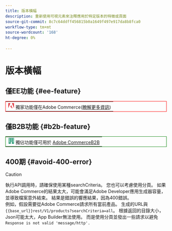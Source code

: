 ```yaml
---
title: 版本橫幅
description: 重新使用可視元素來注釋應用於特定版本的特徵或頁面
source-git-commit: 8c7c64ddff456815b0a1649f497e917da8b8fca0
workflow-type: tm+mt
source-wordcount: '168'
ht-degree: 0%

---
```


# 版本橫幅

## 僅EE功能 {#ee-feature}

<table style="border:1px solid red">
<tr><td><img alt="Adobe Commerce特徵" src="../assets/adobe-logo.svg" width="20" height="20" /> 獨家功能僅在Adobe Commerce(<a href="https://experienceleague.adobe.com/docs/commerce-admin/user-guides/home.html#product-editions">瞭解更多資訊</a>)</td></tr>
</table>

## 僅B2B功能 {#b2b-feature}

<table style="border:1px solid green">
<tr><td><img alt="Adobe Commerce特徵" src="../assets/b2b.svg" width="20" height="20" /> 獨佔功能僅可用於 <a href="https://experienceleague.adobe.com/docs/commerce-admin/user-guides/home.html#product-editions">Adobe CommerceB2B</a></td></tr>
</table>

## 400期 {#avoid-400-error}

>[!CAUTION]
>
>執行API調用時，請確保使用某種searchCriteria。 您也可以考慮使用分頁。 如果Adobe Commerce的結果太大，可能會滿足Adobe Developer應用生成器容量，並導致檔案意外結束。 結果是錯誤的響應結果，因為400錯誤。\
> 例如，假設需要從Adobe Commerce請求所有當前產品。 生成的URL與 `{{base_url}}rest/V1/products?searchCriteria=all`。 根據返回的目錄大小，Json可能太大，App Builder無法使用。 而是使用分頁並發出一些請求以避免 `Response is not valid 'message/http'.`
